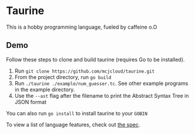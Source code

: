 # Taurine

This is a hobby programming language, fueled by caffeine o.O

## Demo

Follow these steps to clone and build taurine (requires Go to be installed).

1. Run `git clone https://github.com/mcjcloud/taurine.git`
2. From the project directory, run `go build`
3. Run `./taurine ./example/num_guesser.tc`. See other example programs in the example directory.
4. Use the `--ast` flag after the filename to print the Abstract Syntax Tree in JSON format

You can also run `go install` to install taurine to your `GOBIN`

To view a list of language features, check out [the spec](https://github.com/mcjcloud/taurine/blob/master/docs/spec.md).
